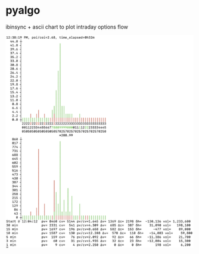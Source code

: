 # pyalgo
ibinsync + ascii chart to plot intraday options flow

![Alt text](/pyalgo_ex.png?raw=true)

